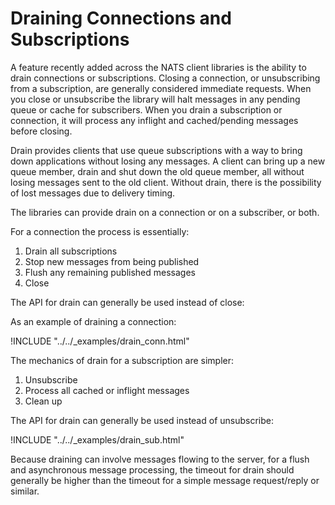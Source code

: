 # Draining Connections and Subscriptions

A feature recently added across the NATS client libraries is the ability to drain connections or subscriptions. Closing a connection, or unsubscribing from a subscription, are generally considered immediate requests. When you close or unsubscribe the library will halt messages in any pending queue or cache for subscribers. When you drain a subscription or connection, it will process any inflight and cached/pending messages before closing.

Drain provides clients that use queue subscriptions with a way to bring down applications without losing any messages. A client can bring up a new queue member, drain and shut down the old queue member, all without losing messages sent to the old client. Without drain, there is the possibility of lost messages due to delivery timing.

The libraries can provide drain on a connection or on a subscriber, or both.

For a connection the process is essentially:

  1. Drain all subscriptions
  2. Stop new messages from being published
  3. Flush any remaining published messages
  4. Close

The API for drain can generally be used instead of close:

As an example of draining a connection:

!INCLUDE "../../_examples/drain_conn.html"

The mechanics of drain for a subscription are simpler:

 1. Unsubscribe
 2. Process all cached or inflight messages
 3. Clean up

The API for drain can generally be used instead of unsubscribe:

!INCLUDE "../../_examples/drain_sub.html"

Because draining can involve messages flowing to the server, for a flush and asynchronous message processing, the timeout for drain should generally be higher than the timeout for a simple message request/reply or similar.
